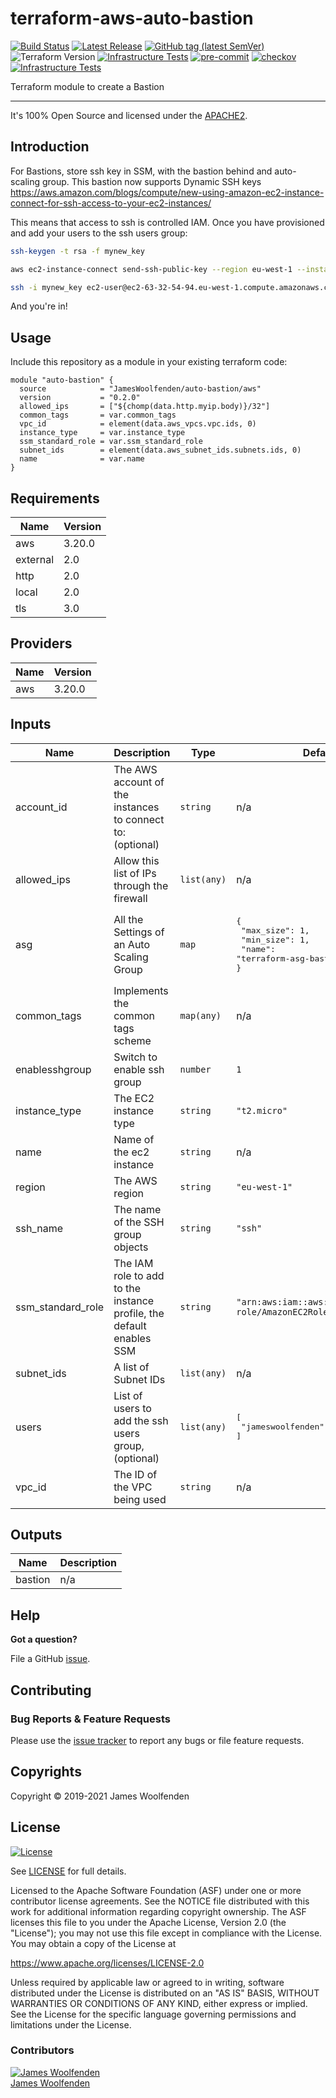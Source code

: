 # terraform-aws-auto-bastion

[![Build Status](https://github.com/JamesWoolfenden/terraform-aws-auto-bastion/workflows/Verify%20and%20Bump/badge.svg?branch=master)](https://github.com/JamesWoolfenden/terraform-aws-auto-bastion)
[![Latest Release](https://img.shields.io/github/release/JamesWoolfenden/terraform-aws-auto-bastion.svg)](https://github.com/JamesWoolfenden/terraform-aws-auto-bastion/releases/latest)
[![GitHub tag (latest SemVer)](https://img.shields.io/github/tag/JamesWoolfenden/terraform-aws-aurora.svg?label=latest)](https://github.com/JamesWoolfenden/terraform-aws-aurora/releases/latest)
![Terraform Version](https://img.shields.io/badge/tf-%3E%3D0.14.0-blue.svg)
[![Infrastructure Tests](https://www.bridgecrew.cloud/badges/github/JamesWoolfenden/terraform-aws-aurora/cis_aws)](https://www.bridgecrew.cloud/link/badge?vcs=github&fullRepo=JamesWoolfenden%2Fterraform-aws-aurora&benchmark=CIS+AWS+V1.2)
[![pre-commit](https://img.shields.io/badge/pre--commit-enabled-brightgreen?logo=pre-commit&logoColor=white)](https://github.com/pre-commit/pre-commit)
[![checkov](https://img.shields.io/badge/checkov-verified-brightgreen)](https://www.checkov.io/)
[![Infrastructure Tests](https://www.bridgecrew.cloud/badges/github/jameswoolfenden/terraform-aws-aurora/general)](https://www.bridgecrew.cloud/link/badge?vcs=github&fullRepo=JamesWoolfenden%2Fterraform-aws-aurora&benchmark=INFRASTRUCTURE+SECURITY)

Terraform module to create a Bastion

---

It's 100% Open Source and licensed under the [APACHE2](LICENSE).

## Introduction

For Bastions, store ssh key in SSM, with the bastion behind and auto-scaling group.
This bastion now supports Dynamic SSH keys <https://aws.amazon.com/blogs/compute/new-using-amazon-ec2-instance-connect-for-ssh-access-to-your-ec2-instances/>

This means that access to ssh is controlled IAM. Once you have provisioned and add your users to the ssh users group:

```bash
ssh-keygen -t rsa -f mynew_key

aws ec2-instance-connect send-ssh-public-key --region eu-west-1 --instance-id i-0e2f05807e67f0179 --availability-zone eu-west-1a --instance-os-user ec2-user --ssh-public-key file://mynew_key.pub

ssh -i mynew_key ec2-user@ec2-63-32-54-94.eu-west-1.compute.amazonaws.com
```

And you're in!

## Usage

Include this repository as a module in your existing terraform code:

```hcl
module "auto-bastion" {
  source            = "JamesWoolfenden/auto-bastion/aws"
  version           = "0.2.0"
  allowed_ips       = ["${chomp(data.http.myip.body)}/32"]
  common_tags       = var.common_tags
  vpc_id            = element(data.aws_vpcs.vpc.ids, 0)
  instance_type     = var.instance_type
  ssm_standard_role = var.ssm_standard_role
  subnet_ids        = element(data.aws_subnet_ids.subnets.ids, 0)
  name              = var.name
}
```

<!-- BEGINNING OF PRE-COMMIT-TERRAFORM DOCS HOOK -->

## Requirements

| Name     | Version |
| -------- | ------- |
| aws      | 3.20.0  |
| external | 2.0     |
| http     | 2.0     |
| local    | 2.0     |
| tls      | 3.0     |

## Providers

| Name | Version |
| ---- | ------- |
| aws  | 3.20.0  |

## Inputs

| Name              | Description                                                          | Type        | Default                                                                                     | Required |
| ----------------- | -------------------------------------------------------------------- | ----------- | ------------------------------------------------------------------------------------------- | :------: |
| account_id        | The AWS account of the instances to connect to:(optional)            | `string`    | n/a                                                                                         |   yes    |
| allowed_ips       | Allow this list of IPs through the firewall                          | `list(any)` | n/a                                                                                         |   yes    |
| asg               | All the Settings of an Auto Scaling Group                            | `map`       | <pre>{<br> "max_size": 1,<br> "min_size": 1,<br> "name": "terraform-asg-bastion"<br>}</pre> |    no    |
| common_tags       | Implements the common tags scheme                                    | `map(any)`  | n/a                                                                                         |   yes    |
| enablesshgroup    | Switch to enable ssh group                                           | `number`    | `1`                                                                                         |    no    |
| instance_type     | The EC2 instance type                                                | `string`    | `"t2.micro"`                                                                                |    no    |
| name              | Name of the ec2 instance                                             | `string`    | n/a                                                                                         |   yes    |
| region            | The AWS region                                                       | `string`    | `"eu-west-1"`                                                                               |    no    |
| ssh_name          | The name of the SSH group objects                                    | `string`    | `"ssh"`                                                                                     |    no    |
| ssm_standard_role | The IAM role to add to the instance profile, the default enables SSM | `string`    | `"arn:aws:iam::aws:policy/service-role/AmazonEC2RoleforSSM"`                                |    no    |
| subnet_ids        | A list of Subnet IDs                                                 | `list(any)` | n/a                                                                                         |   yes    |
| users             | List of users to add the ssh users group, (optional)                 | `list(any)` | <pre>[<br> "jameswoolfenden"<br>]</pre>                                                     |    no    |
| vpc_id            | The ID of the VPC being used                                         | `string`    | n/a                                                                                         |   yes    |

## Outputs

| Name    | Description |
| ------- | ----------- |
| bastion | n/a         |

<!-- END OF PRE-COMMIT-TERRAFORM DOCS HOOK -->

## Help

**Got a question?**

File a GitHub [issue](https://github.com/JamesWoolfenden/terraform-auto-bastion/issues).

## Contributing

### Bug Reports & Feature Requests

Please use the [issue tracker](https://github.com/JamesWoolfenden/terraform-auto-bastion/issues) to report any bugs or file feature requests.

## Copyrights

Copyright © 2019-2021 James Woolfenden

## License

[![License](https://img.shields.io/badge/License-Apache%202.0-blue.svg)](https://opensource.org/licenses/Apache-2.0)

See [LICENSE](LICENSE) for full details.

Licensed to the Apache Software Foundation (ASF) under one
or more contributor license agreements. See the NOTICE file
distributed with this work for additional information
regarding copyright ownership. The ASF licenses this file
to you under the Apache License, Version 2.0 (the
"License"); you may not use this file except in compliance
with the License. You may obtain a copy of the License at

<https://www.apache.org/licenses/LICENSE-2.0>

Unless required by applicable law or agreed to in writing,
software distributed under the License is distributed on an
"AS IS" BASIS, WITHOUT WARRANTIES OR CONDITIONS OF ANY
KIND, either express or implied. See the License for the
specific language governing permissions and limitations
under the License.

### Contributors

[![James Woolfenden][jameswoolfenden_avatar]][jameswoolfenden_homepage]<br/>[James Woolfenden][jameswoolfenden_homepage]

[jameswoolfenden_homepage]: https://github.com/jameswoolfenden
[jameswoolfenden_avatar]: https://github.com/jameswoolfenden.png?size=150
[github]: https://github.com/jameswoolfenden
[linkedin]: https://www.linkedin.com/in/jameswoolfenden/
[twitter]: https://twitter.com/JimWoolfenden
[share_twitter]: https://twitter.com/intent/tweet/?text=terraform-auto-bastion&url=https://github.com/JamesWoolfenden/terraform-auto-bastion
[share_linkedin]: https://www.linkedin.com/shareArticle?mini=true&title=terraform-auto-bastion&url=https://github.com/JamesWoolfenden/terraform-auto-bastion
[share_reddit]: https://reddit.com/submit/?url=https://github.com/JamesWoolfenden/terraform-auto-bastion
[share_facebook]: https://facebook.com/sharer/sharer.php?u=https://github.com/JamesWoolfenden/terraform-auto-bastion
[share_email]: mailto:?subject=terraform-auto-bastion&body=https://github.com/JamesWoolfenden/terraform-auto-bastion
